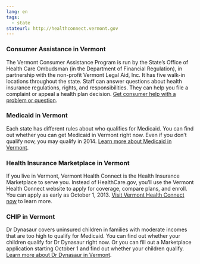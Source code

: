 ```yaml
--- 
lang: en 
tags: 
  - state
stateurl: http://healthconnect.vermont.gov 
--- 
```


### Consumer Assistance in Vermont

The Vermont Consumer Assistance Program is run by the State’s Office of Health Care Ombudsman (in the Department of Financial Regulation), in partnership with the non-profit Vermont Legal Aid, Inc. It has five walk-in locations throughout the state. Staff can answer questions about health insurance regulations, rights, and responsibilities. They can help you file a complaint or appeal a health plan decision. [Get consumer help with a problem or question](http://www.vtlegalaid.org/).

### Medicaid in Vermont

Each state has different rules about who qualifies for Medicaid. You can find out whether you can get Medicaid in Vermont right now. Even if you don’t qualify now, you may qualify in 2014. [Learn more about Medicaid in Vermont](http://www.greenmountaincare.org/).

### Health Insurance Marketplace in Vermont

If you live in Vermont, Vermont Health Connect is the Health Insurance Marketplace to serve you. Instead of HealthCare.gov, you’ll use the Vermont Health Connect website to apply for coverage, compare plans, and enroll. You can apply as early as October 1, 2013. [Visit Vermont Health Connect now](http://healthconnect.vermont.gov) to learn more.

### CHIP in Vermont

Dr Dynasaur covers uninsured children in families with moderate incomes that are too high to qualify for Medicaid. You can find out whether your children qualify for Dr Dynasaur right now. Or you can fill out a Marketplace application starting October 1 and find out whether your children qualify. [Learn more about Dr Dynasaur in Vermont](http://www.greenmountaincare.org/vermont-health-insurance-plans/dr-dynasaur).
